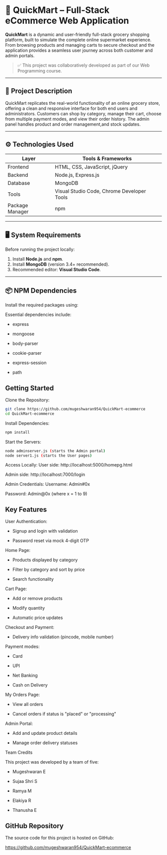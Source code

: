 # 🛒 QuickMart – Full-Stack eCommerce Web Application

**QuickMart** is a dynamic and user-friendly full-stack grocery shopping platform, built to simulate the complete online supermarket experience. From browsing products and managing carts to secure checkout and  the application provides a seamless user journey across both customer and admin portals.

> ✅ This project was collaboratively developed as part of our Web Programming course.  

---

## 📌 Project Description

QuickMart replicates the real-world functionality of an online grocery store, offering a clean and responsive interface for both end users and administrators. Customers can shop by category, manage their cart, choose from multiple payment modes, and view their order history. The admin panel handles product and order management,and stock updates.


---

## ⚙️ Technologies Used

| Layer      | Tools & Frameworks                     |
|------------|----------------------------------------|
| Frontend   | HTML, CSS, JavaScript, jQuery          |
| Backend    | Node.js, Express.js                    |
| Database   | MongoDB                                |
| Tools      | Visual Studio Code, Chrome Developer Tools |
| Package Manager | npm                              |

---

## 🖥️ System Requirements

Before running the project locally:

1. Install **Node.js** and **npm**.
2. Install **MongoDB** (version 3.4+ recommended).
3. Recommended editor: **Visual Studio Code**.

---

## 📦 NPM Dependencies

Install the required packages using:

Essential dependencies include:

- express

- mongoose

- body-parser

- cookie-parser

- express-session

- path

## Getting Started

Clone the Repository:
```bash
git clone https://github.com/mugeshwaran954/QuickMart-ecommerce
cd QuickMart-ecommerce
```
Install Dependencies:
``` bash
npm install
```
Start the Servers:
``` bash 
node adminserver.js (starts the Admin portal)
node server1.js (starts the User pages)
```
Access Locally:
User side: http://localhost:5000/homepg.html

Admin side: http://localhost:7000/login

Admin Credentials:
Username: Admin#0x

Password: Admin@0x
(where x = 1 to 9)

## Key Features

User Authentication:

- Signup and login with validation

- Password reset via mock 4-digit OTP

Home Page:

- Products displayed by category

- Filter by category and sort by price

- Search functionality

Cart Page:

- Add or remove products

- Modify quantity

- Automatic price updates

Checkout and Payment:

- Delivery info validation (pincode, mobile number)

Payment modes:

- Card

- UPI

- Net Banking

- Cash on Delivery

My Orders Page:

- View all orders

- Cancel orders if status is "placed" or "processing"

Admin Portal:

- Add and update product details

- Manage order delivery statuses

Team Credits

This project was developed by a team of five:

- Mugeshwaran E 

- Sujaa Shri S

- Ramya M

- Elakiya R

- Thanusha E

## GitHub Repository

The source code for this project is hosted on GitHub:

https://github.com/mugeshwaran954/QuickMart-ecommerce
